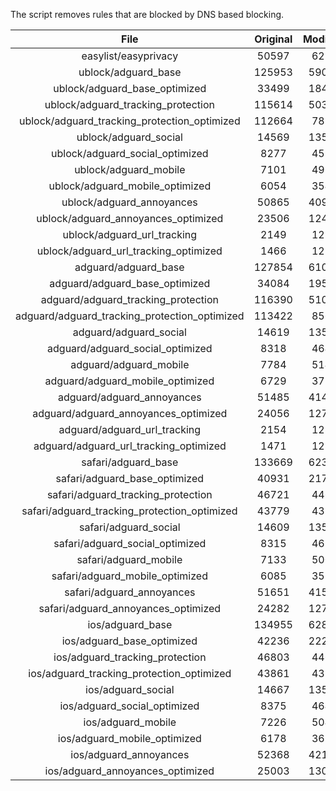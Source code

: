 The script removes rules that are blocked by DNS based blocking.


| File | Original | Modified |
|:----:|:-----:|:-----:|
| easylist/easyprivacy | 50597 | 6270 |
| ublock/adguard_base | 125953 | 59051 |
| ublock/adguard_base_optimized | 33499 | 18495 |
| ublock/adguard_tracking_protection | 115614 | 50304 |
| ublock/adguard_tracking_protection_optimized | 112664 | 7859 |
| ublock/adguard_social | 14569 | 13501 |
| ublock/adguard_social_optimized | 8277 | 4597 |
| ublock/adguard_mobile | 7101 | 4968 |
| ublock/adguard_mobile_optimized | 6054 | 3541 |
| ublock/adguard_annoyances | 50865 | 40918 |
| ublock/adguard_annoyances_optimized | 23506 | 12409 |
| ublock/adguard_url_tracking | 2149 | 1282 |
| ublock/adguard_url_tracking_optimized | 1466 | 1279 |
| adguard/adguard_base | 127854 | 61023 |
| adguard/adguard_base_optimized | 34084 | 19507 |
| adguard/adguard_tracking_protection | 116390 | 51023 |
| adguard/adguard_tracking_protection_optimized | 113422 | 8565 |
| adguard/adguard_social | 14619 | 13558 |
| adguard/adguard_social_optimized | 8318 | 4640 |
| adguard/adguard_mobile | 7784 | 5146 |
| adguard/adguard_mobile_optimized | 6729 | 3712 |
| adguard/adguard_annoyances | 51485 | 41475 |
| adguard/adguard_annoyances_optimized | 24056 | 12707 |
| adguard/adguard_url_tracking | 2154 | 1288 |
| adguard/adguard_url_tracking_optimized | 1471 | 1285 |
| safari/adguard_base | 133669 | 62303 |
| safari/adguard_base_optimized | 40931 | 21762 |
| safari/adguard_tracking_protection | 46721 | 4461 |
| safari/adguard_tracking_protection_optimized | 43779 | 4318 |
| safari/adguard_social | 14609 | 13542 |
| safari/adguard_social_optimized | 8315 | 4627 |
| safari/adguard_mobile | 7133 | 5007 |
| safari/adguard_mobile_optimized | 6085 | 3574 |
| safari/adguard_annoyances | 51651 | 41568 |
| safari/adguard_annoyances_optimized | 24282 | 12777 |
| ios/adguard_base | 134955 | 62807 |
| ios/adguard_base_optimized | 42236 | 22265 |
| ios/adguard_tracking_protection | 46803 | 4468 |
| ios/adguard_tracking_protection_optimized | 43861 | 4325 |
| ios/adguard_social | 14667 | 13574 |
| ios/adguard_social_optimized | 8375 | 4641 |
| ios/adguard_mobile | 7226 | 5048 |
| ios/adguard_mobile_optimized | 6178 | 3612 |
| ios/adguard_annoyances | 52368 | 42178 |
| ios/adguard_annoyances_optimized | 25003 | 13078 |
